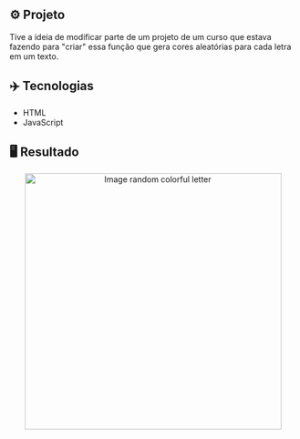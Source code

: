 ## ⚙️ Projeto
Tive a ideia de modificar parte de um projeto de um curso que estava fazendo para "criar" essa função que gera cores aleatórias para cada letra em um texto.

## ✈️ Tecnologias
- HTML
- JavaScript

## 🖥️ Resultado
<div align="center">
  <img alt="Image random colorful letter" src="https://i.imgur.com/j2Vkiff.png" width="450px">
</div>